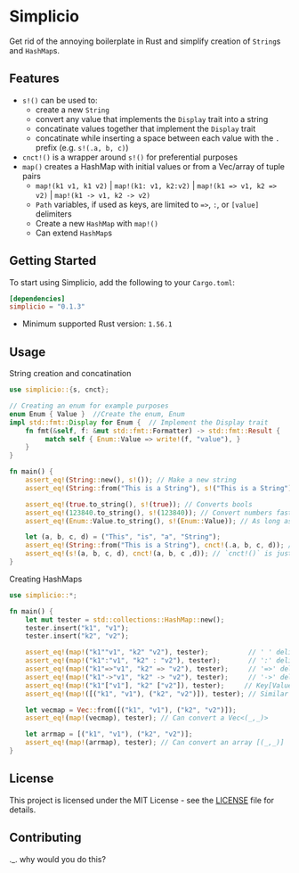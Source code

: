 # Simplicio

Get rid of the annoying boilerplate in Rust and simplify creation of `String`s and `HashMap`s.

## Features
- `s!()` can be used to:
  - create a new `String`
  - convert any value that implements the `Display` trait into a string
  - concatinate values together that implement the `Display` trait
  - concatinate while inserting a space between each value with the `.` prefix (e.g. `s!(.a, b, c)`)
- `cnct!()` is a wrapper around `s!()` for preferential purposes
- `map()` creates a HashMap with initial values or from a Vec/array of tuple pairs
  - `map!(k1 v1, k1 v2)` | `map!(k1: v1, k2:v2)` | `map!(k1 => v1, k2 => v2)` | `map!(k1 -> v1, k2 -> v2)`
  - `Path` variables, if used as keys, are limited to `=>`, `:`, or `[value]` delimiters
  - Create a new `HashMap` with `map!()`
  - Can extend `HashMap`s

## Getting Started
To start using Simplicio, add the following to your `Cargo.toml`:
```toml
[dependencies]
simplicio = "0.1.3"
```
- Minimum supported Rust version: `1.56.1`

## Usage
String creation and concatination
```rust
use simplicio::{s, cnct};

// Creating an enum for example purposes
enum Enum { Value }  //Create the enum, Enum
impl std::fmt::Display for Enum {  // Implement the Display trait
    fn fmt(&self, f: &mut std::fmt::Formatter) -> std::fmt::Result {
         match self { Enum::Value => write!(f, "value"), }
    }
}

fn main() {
    assert_eq!(String::new(), s!()); // Make a new string
    assert_eq!(String::from("This is a String"), s!("This is a String")); // Stop using .to_string() or String::from()

    assert_eq!(true.to_string(), s!(true)); // Converts bools
    assert_eq!(123840.to_string(), s!(123840)); // Convert numbers fast boiiii
    assert_eq!(Enum::Value.to_string(), s!(Enum::Value)); // As long as it implements the ToString or Display traits, it will work

    let (a, b, c, d) = ("This", "is", "a", "String");
    assert_eq!(String::from("This is a String"), cnct!(.a, b, c, d)); // '.' prefix to automate spacing
    assert_eq!(s!(a, b, c, d), cnct!(a, b, c ,d)); // `cnct!()` is just a wrapper around `s!()`
}
```
Creating HashMaps
```rust
use simplicio::*;

fn main() {
    let mut tester = std::collections::HashMap::new();
    tester.insert("k1", "v1");
    tester.insert("k2", "v2");

    assert_eq!(map!("k1""v1", "k2" "v2"), tester);          // ' ' delimiter
    assert_eq!(map!("k1":"v1", "k2" : "v2"), tester);       // ':' delimiter
    assert_eq!(map!("k1"=>"v1", "k2" => "v2"), tester);     // '=>' delimiter
    assert_eq!(map!("k1"->"v1", "k2" -> "v2"), tester);     // '->' delimiter
    assert_eq!(map!("k1"["v1"], "k2" ["v2"]), tester);     // Key[Value]
    assert_eq!(map!([("k1", "v1"), ("k2", "v2")]), tester); // Similar to Hashmap::from(/*...*/)

    let vecmap = Vec::from([("k1", "v1"), ("k2", "v2")]);
    assert_eq!(map!(vecmap), tester); // Can convert a Vec<(_,_)>

    let arrmap = [("k1", "v1"), ("k2", "v2")];
    assert_eq!(map!(arrmap), tester); // Can convert an array [(_,_)]
}
```

## License
This project is licensed under the MIT License - see the [LICENSE](LICENSE) file for details.

## Contributing
._. why would you do this?
